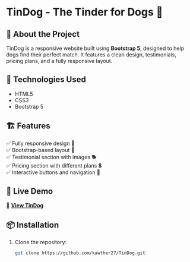 # TinDog - The Tinder for Dogs 🐶

## 📖 About the Project
TinDog is a responsive website built using **Bootstrap 5**, designed to help dogs find their perfect match. It features a clean design, testimonials, pricing plans, and a fully responsive layout.

## 🎨 Technologies Used
- HTML5
- CSS3
- Bootstrap 5

## 🏗 Features
✅ Fully responsive design 📱  
✅ Bootstrap-based layout 🎨  
✅ Testimonial section with images 🐕  
✅ Pricing section with different plans 💲  
✅ Interactive buttons and navigation 🔗  

## 🚀 Live Demo
🔗 **[View TinDog](https://bootstrap-designs.github.io/tinDog/)**



## 📦 Installation
1. Clone the repository:
   ```sh
   git clone https://github.com/kawther27/TinDog.git
